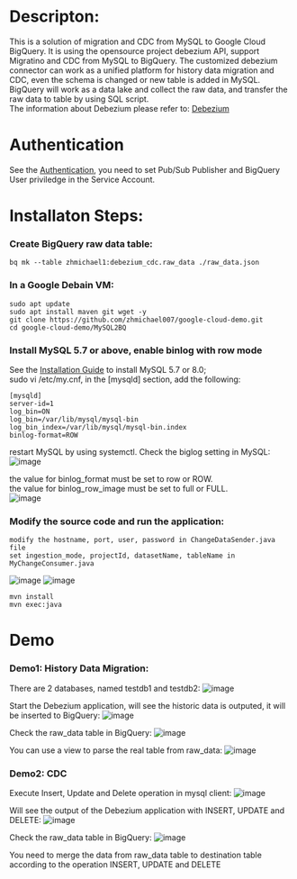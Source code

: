# Descripton:
This is a solution of migration and CDC from MySQL to Google Cloud BigQuery. It is using the opensource project debezium API, support Migratino and CDC from MySQL to BigQuery.
The customized debezium connector can work as a unified platform for history data migration and CDC, even the schema is changed or new table 
is added in MySQL. BigQuery will work as a data lake and collect the raw data, and transfer the raw data to table by using SQL script.  
The information about Debezium please refer to: [Debezium]

# Authentication

See the [Authentication][authentication], you need to set Pub/Sub Publisher and BigQuery User priviledge in the Service Account. 

# Installaton Steps:

### Create BigQuery raw data table:
```
bq mk --table zhmichael1:debezium_cdc.raw_data ./raw_data.json
```

### In a Google Debain VM:
```
sudo apt update
sudo apt install maven git wget -y
git clone https://github.com/zhmichael007/google-cloud-demo.git
cd google-cloud-demo/MySQL2BQ
```

### Install MySQL 5.7 or above, enable binlog with row mode
See the [Installation Guide][mysql installation] to install MySQL 5.7 or 8.0;  
sudo vi /etc/my.cnf, in the [mysqld] section, add the following:
```
[mysqld]
server-id=1
log_bin=ON
log_bin=/var/lib/mysql/mysql-bin
log_bin_index=/var/lib/mysql/mysql-bin.index
binlog-format=ROW
```
restart MySQL by using systemctl. 
Check the biglog setting in MySQL:
![image](https://github.com/zhmichael007/google-cloud-demo/blob/master/MySQL2BQ/img/binlog.png)

the value for binlog_format must be set to row or ROW.  
the value for binlog_row_image must be set to full or FULL.  
![image](https://github.com/zhmichael007/google-cloud-demo/blob/master/MySQL2BQ/img/binlog2.png)

[mysql installation]: https://serverspace.io/support/help/how-to-install-mysql-on-debian-10/
[authentication]: https://github.com/googleapis/google-cloud-java#authentication
[binlog]: https://dev.mysql.com/doc/refman/5.7/en/replication-howto-masterbaseconfig.html
[debezium]: https://debezium.io/

### Modify the source code and run the application:
```
modify the hostname, port, user, password in ChangeDataSender.java file
set ingestion_mode, projectId, datasetName, tableName in MyChangeConsumer.java 
```
![image](https://github.com/zhmichael007/google-cloud-demo/blob/master/MySQL2BQ/img/code1.png)
![image](https://github.com/zhmichael007/google-cloud-demo/blob/master/MySQL2BQ/img/code2.png)


```
mvn install
mvn exec:java
```


# Demo
### Demo1: History Data Migration:
There are 2 databases, named testdb1 and testdb2:
![image](https://github.com/zhmichael007/google-cloud-demo/blob/master/MySQL2BQ/img/database_info.png)

Start the Debezium application, will see the historic data is outputed, it will be inserted to BigQuery:
![image](https://github.com/zhmichael007/google-cloud-demo/blob/master/MySQL2BQ/img/debezium_start_app.png)

Check the raw_data table in BigQuery:
![image](https://github.com/zhmichael007/google-cloud-demo/blob/master/MySQL2BQ/img/debezium_start_bq.png)

You can use a view to parse the real table from raw_data:
![image](https://github.com/zhmichael007/google-cloud-demo/blob/master/MySQL2BQ/img/view.png)

### Demo2: CDC
Execute Insert, Update and Delete operation in mysql client:
![image](https://github.com/zhmichael007/google-cloud-demo/blob/master/MySQL2BQ/img/cdc_mysql_op.png)

Will see the output of the Debezium application with INSERT, UPDATE and DELETE:
![image](https://github.com/zhmichael007/google-cloud-demo/blob/master/MySQL2BQ/img/cdc_app_output.png)

Check the raw_data table in BigQuery:
![image](https://github.com/zhmichael007/google-cloud-demo/blob/master/MySQL2BQ/img/cdc_bq.png)

You need to merge the data from raw_data table to destination table according to the operation INSERT, UPDATE and DELETE 

